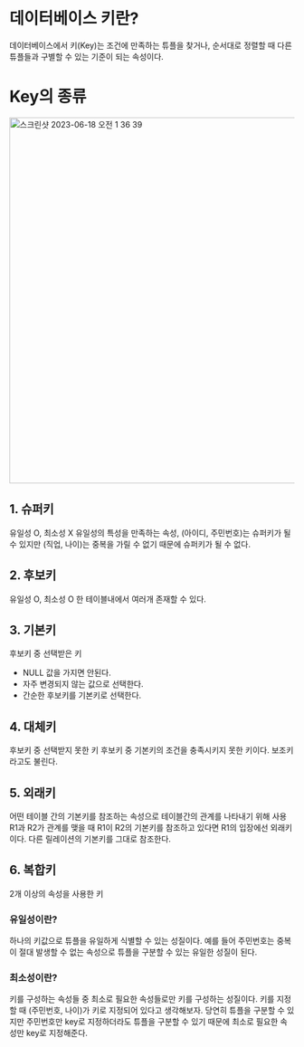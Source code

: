 # 데이터베이스 키란?
데이터베이스에서 키(Key)는 조건에 만족하는 튜플을 찾거나, 순서대로 정렬할 때 다른 튜플들과 구별할 수 있는 기준이 되는 속성이다.

# Key의 종류
<img width="647" alt="스크린샷 2023-06-18 오전 1 36 39" src="https://github.com/amazinguss/cs_study/assets/57309311/15a59841-d959-490b-9113-136fc8c8a8bc">

## 1. 슈퍼키
유일성 O, 최소성 X
유일성의 특성을 만족하는 속성, (아이디, 주민번호)는 슈퍼키가 될 수 있지만 (직업, 나이)는 중복을 가릴 수 없기 때문에 슈퍼키가 될 수 없다.
## 2. 후보키
유일성 O, 최소성 O
한 테이블내에서 여러개 존재할 수 있다.
## 3. 기본키
후보키 중 선택받은 키
- NULL 값을 가지면 안된다.
- 자주 변경되지 않는 값으로 선택한다.
- 간순한 후보키를 기본키로 선택한다.
## 4. 대체키
후보키 중 선택받지 못한 키
후보키 중 기본키의 조건을 충족시키지 못한 키이다.
보조키라고도 불린다.
## 5. 외래키
어떤 테이블 간의 기본키를 참조하는 속성으로 테이블간의 관계를 나타내기 위해 사용
R1과 R2가 관계를 맺을 때 R1이 R2의 기본키를 참조하고 있다면 R1의 입장에선 외래키이다.
다른 릴레이션의 기본키를 그대로 참조한다.
## 6. 복합키
2개 이상의 속성을 사용한 키


### 유일성이란?
하나의 키값으로 튜플을 유일하게 식별할 수 있는 성질이다. 예를 들어 주민번호는 중복이 절대 발생할 수 없는 속성으로 튜플을 구분할 수 있는 유일한 성질이 된다.
### 최소성이란?
키를 구성하는 속성들 중 최소로 필요한 속성들로만 키를 구성하는 성질이다. 키를 지정할 때 (주민번호, 나이)가 키로 지정되어 있다고 생각해보자. 당연히 튜플을 구분할 수 있지만
주민번호만 key로 지정하더라도 튜플을 구분할 수 있기 때문에 최소로 필요한 속성만 key로 지정해준다.
